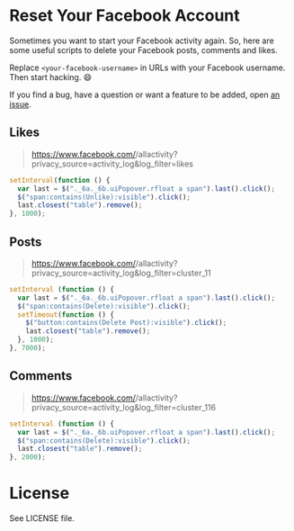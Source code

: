 Reset Your Facebook Account
===========================

Sometimes you want to start your Facebook activity again. So, here are some useful scripts to delete your Facebook posts, comments and likes.

Replace `<your-facebook-username>` in URLs with your Facebook username. Then start hacking. :smile:

If you find a bug, have a question or want a feature to be added, open [an issue](https://github.com/IonicaBizau/reset-your-facebook-account/issues).

## Likes

> https://www.facebook.com/<your-facebook-username>/allactivity?privacy_source=activity_log&log_filter=likes

```js
setInterval(function () {
  var last = $("._6a._6b.uiPopover.rfloat a span").last().click();
  $("span:contains(Unlike):visible").click();
  last.closest("table").remove();
}, 1000);
```

## Posts

> https://www.facebook.com/<your-facebook-username>/allactivity?privacy_source=activity_log&log_filter=cluster_11

```js
setInterval (function () {
  var last = $("._6a._6b.uiPopover.rfloat a span").last().click();
  $("span:contains(Delete):visible").click();
  setTimeout(function () {
    $("button:contains(Delete Post):visible").click();
    last.closest("table").remove();
  }, 1000);
}, 7000);
```

## Comments

> https://www.facebook.com/<your-facebook-username>/allactivity?privacy_source=activity_log&log_filter=cluster_116

```js
setInterval (function () {
  var last = $("._6a._6b.uiPopover.rfloat a span").last().click();
  $("span:contains(Delete):visible").click();
  last.closest("table").remove();
}, 2000);
```

# License
See LICENSE file.

